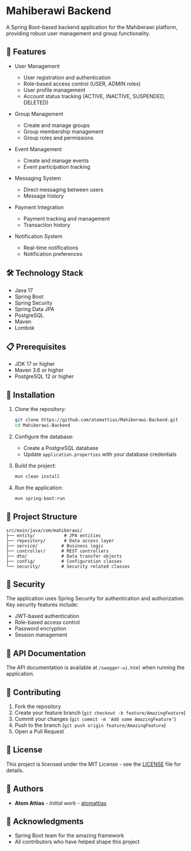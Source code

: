 # Mahiberawi Backend

A Spring Boot-based backend application for the Mahiberawi platform, providing robust user management and group functionality.

## 🚀 Features

- User Management
  - User registration and authentication
  - Role-based access control (USER, ADMIN roles)
  - User profile management
  - Account status tracking (ACTIVE, INACTIVE, SUSPENDED, DELETED)

- Group Management
  - Create and manage groups
  - Group membership management
  - Group roles and permissions

- Event Management
  - Create and manage events
  - Event participation tracking

- Messaging System
  - Direct messaging between users
  - Message history

- Payment Integration
  - Payment tracking and management
  - Transaction history

- Notification System
  - Real-time notifications
  - Notification preferences

## 🛠️ Technology Stack

- Java 17
- Spring Boot
- Spring Security
- Spring Data JPA
- PostgreSQL
- Maven
- Lombok

## 📋 Prerequisites

- JDK 17 or higher
- Maven 3.6 or higher
- PostgreSQL 12 or higher

## 🔧 Installation

1. Clone the repository:
   ```bash
   git clone https://github.com/atomattias/Mahiberawi-Backend.git
   cd Mahiberawi-Backend
   ```

2. Configure the database:
   - Create a PostgreSQL database
   - Update `application.properties` with your database credentials

3. Build the project:
   ```bash
   mvn clean install
   ```

4. Run the application:
   ```bash
   mvn spring-boot:run
   ```

## 📁 Project Structure

```
src/main/java/com/mahiberawi/
├── entity/           # JPA entities
├── repository/       # Data access layer
├── service/         # Business logic
├── controller/      # REST controllers
├── dto/             # Data transfer objects
├── config/          # Configuration classes
└── security/        # Security related classes
```

## 🔐 Security

The application uses Spring Security for authentication and authorization. Key security features include:

- JWT-based authentication
- Role-based access control
- Password encryption
- Session management

## 📝 API Documentation

The API documentation is available at `/swagger-ui.html` when running the application.

## 🤝 Contributing

1. Fork the repository
2. Create your feature branch (`git checkout -b feature/AmazingFeature`)
3. Commit your changes (`git commit -m 'Add some AmazingFeature'`)
4. Push to the branch (`git push origin feature/AmazingFeature`)
5. Open a Pull Request

## 📄 License

This project is licensed under the MIT License - see the [LICENSE](LICENSE) file for details.

## 👥 Authors

- **Atom Attias** - *Initial work* - [atomattias](https://github.com/atomattias)

## 🙏 Acknowledgments

- Spring Boot team for the amazing framework
- All contributors who have helped shape this project 